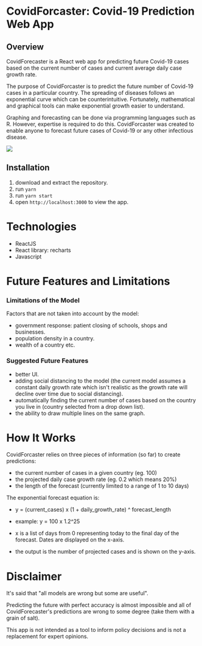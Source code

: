 # CovidForcaster: Covid-19 Prediction Web App

## Overview

CovidForecaster is a React web app for predicting future Covid-19 cases based on the current number of cases and current average daily case growth rate.

The purpose of CovidForcaster is to predict the future number of Covid-19 cases in a particular country. The spreading of diseases follows an exponential curve which can be counterintuitive. Fortunately, mathematical and graphical tools can make exponential growth easier to understand.

Graphing and forecasting can be done via programming languages such as R. However, expertise is required to do this. CovidForcaster was created to enable anyone to forecast future cases of Covid-19 or any other infectious disease.

![](/home/stephen/software-projects/covid/covid-forecaster.png)

## Installation

1. download and extract the repository.
2. run `yarn`
3. run `yarn start`
4. open `http://localhost:3000` to view the app.

# Technologies

- ReactJS
- React library: recharts
- Javascript

# Future Features and Limitations

### Limitations of the Model

Factors that are not taken into account by the model:

- government response: patient closing of schools, shops and businesses.
- population density in a country.
- wealth of a country etc.

### Suggested Future Features

- better UI.
- adding social distancing to the model (the current model assumes a constant daily growth rate which isn't realistic as the growth rate will decline over time due to social distancing).
- automatically finding the current number of cases based on the country you live in (country selected from a drop down list).
- the ability to draw multiple lines on the same graph.

# How It Works

CovidForcaster relies on three pieces of information (so far) to create predictions:

- the current number of cases in a given country (eg. 100)
- the projected daily case growth rate (eg. 0.2 which means 20%)
- the length of the forecast (currently limited to a range of 1 to 10 days)

The exponential forecast equation is:

- y = (current_cases) x (1 + daily_growth_rate) ^ forecast_length

- example: y = 100 x 1.2^25

- x is a list of days from 0 representing today to the final day of the forecast. Dates are displayed on the x-axis.
- the output is the number of projected cases and is shown on the y-axis.

# Disclaimer

It's said that "all models are wrong but some are useful".

Predicting the future with perfect accuracy is almost impossible and all of CovidForecaster's predictions are wrong to some degree (take them with a grain of salt).

This app is not intended as a tool to inform policy decisions and is not a replacement for expert opinions.
